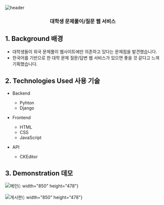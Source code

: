 ![header](https://capsule-render.vercel.app/api?type=soft&color=333030&fontColor=e3dede&height=120&section=header&text=Daemoon&fontSize=70)
<h3 align="center">대학생 문제풀이/질문 웹 서비스</h3>

## 1. Background 배경

- 대학생들이 외국 문제풀이 웹사이트에만 의존하고 있다는 문제점을 발견했습니다.
- 한국어를 기반으로 한 대학 문제 질문/답변 웹 서비스가 있으면 좋을 것 같다고 느껴 기획했습니다.

## 2. Technologies Used 사용 기술

-  Backend
    - Pyhton
    - Django
    
-   Frontend
    -   HTML
    - CSS
    - JavaScript
- API
    - CKEditor

## 3. Demonstration 데모

![메인](https://user-images.githubusercontent.com/50397936/117107399-75fe7780-adbc-11eb-80c6-090190b028d5.png){: width="850" height="478"}
<br>
<br>
![게시판](https://user-images.githubusercontent.com/50397936/117107404-78f96800-adbc-11eb-8d54-862521f0784d.png){: width="850" height="478"}
